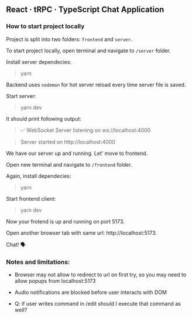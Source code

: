 ## React · tRPC · TypeScript Chat Application

### How to start project locally

Project is split into two folders: `frontend` and `server`.

To start project locally, open terminal and navigate to `/server` folder.

Install server dependecies:

> yarn

Backend uses `nodemon` for hot server reload every time server file is saved.

Start server:

> yarn dev

It should print following output:

> ✅ WebSocket Server listening on ws://localhost:4000

> Server started on http://localhost:4000

We have our server up and running. Let' move to frontend.

Open new terminal and navigate to `/frontend` folder.

Again, install dependecies:

> yarn

Start frontend client:

> yarn dev

Now your frotend is up and running on port 5173.

Open another browser tab with same url: http://localhost:5173.

Chat! 🗣️

### Notes and limitations:

- Browser may not allow to redirect to url on first try, so you may need to allow popups from localhost:5173

- Audio notifications are blocked before user interacts with DOM

- Q: if user writes command in /edit should I execute that command as well?
